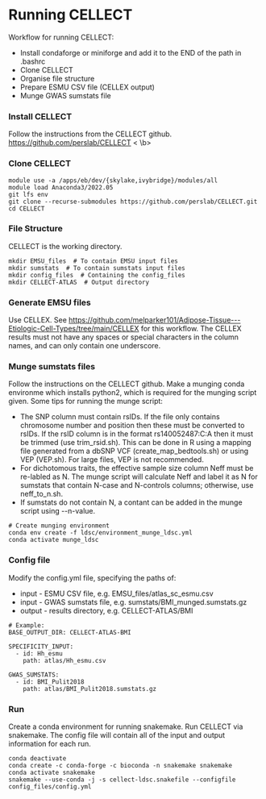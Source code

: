 # Running CELLECT
Workflow for running CELLECT:
- Install condaforge or miniforge and add it to the END of the path in .bashrc
- Clone CELLECT
- Organise file structure
- Prepare ESMU CSV file (CELLEX output)
- Munge GWAS sumstats file

### Install CELLECT
Follow the instructions from the CELLECT github.
https://github.com/perslab/CELLECT < \b>

### Clone CELLECT
```
module use -a /apps/eb/dev/{skylake,ivybridge}/modules/all
module load Anaconda3/2022.05
git lfs env 
git clone --recurse-submodules https://github.com/perslab/CELLECT.git
cd CELLECT
```

### File Structure
CELLECT is the working directory.
```
mkdir EMSU_files  # To contain EMSU input files
mkdir sumstats  # To contain sumstats input files
mkdir config_files  # Containing the config_files
mkdir CELLECT-ATLAS  # Output directory
```

### Generate EMSU files
Use CELLEX. See https://github.com/melparker101/Adipose-Tissue---Etiologic-Cell-Types/tree/main/CELLEX for this workflow.
The CELLEX results must not have any spaces or special characters in the column names, and can only contain one underscore.

### Munge sumstats files
Follow the instructions on the CELLECT github. Make a munging conda environme which installs python2, which is required for the munging script given.
Some tips for running the munge script:
- The SNP column must contain rsIDs. If the file only contains chromosome number and position then these must be converted to rsIDs. If the rsID column is in the format rs140052487:C:A then it must be trimmed (use trim_rsid.sh). This can be done in R using a mapping file generated from a dbSNP VCF (create_map_bedtools.sh) or using VEP (VEP.sh). For large files, VEP is not recommended.
- For dichotomous traits, the effective sample size column Neff must be re-labled as N. The munge script will calculate Neff and label it as N for sumstats that contain N-case and N-controls columns; otherwise, use neff_to_n.sh.
- If sumstats do not contain N, a contant can be added in the munge script using --n-value.

```
# Create munging environment
conda env create -f ldsc/environment_munge_ldsc.yml
conda activate munge_ldsc
```
### Config file
Modify the config.yml file, specifying the paths of:
- input - ESMU CSV file, e.g. EMSU_files/atlas_sc_esmu.csv
- input - GWAS sumstats file, e.g. sumstats/BMI_munged.sumstats.gz
- output - results directory, e.g. CELLECT-ATLAS/BMI 

```
# Example:
BASE_OUTPUT_DIR: CELLECT-ATLAS-BMI

SPECIFICITY_INPUT:
  - id: Hh_esmu
    path: atlas/Hh_esmu.csv

GWAS_SUMSTATS:
  - id: BMI_Pulit2018
    path: atlas/BMI_Pulit2018.sumstats.gz
```

### Run 
Create a conda environment for running snakemake. Run CELLECT via snakemake. The config file will contain all of the input and output information for each run.
```
conda deactivate
conda create -c conda-forge -c bioconda -n snakemake snakemake
conda activate snakemake
snakemake --use-conda -j -s cellect-ldsc.snakefile --configfile config_files/config.yml
```
